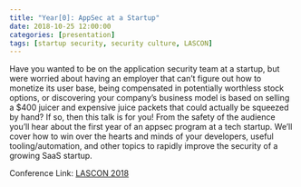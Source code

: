 ```yaml
---
title: "Year[0]: AppSec at a Startup"
date: 2018-10-25 12:00:00
categories: [presentation]
tags: [startup security, security culture, LASCON]
---
```


Have you wanted to be on the application security team at a startup, but were worried about having an employer that can’t figure out how to monetize its user base, being compensated in potentially worthless stock options, or discovering your company’s business model is based on selling a $400 juicer and expensive juice packets that could actually be squeezed by hand? If so, then this talk is for you! From the safety of the audience you’ll hear about the first year of an appsec program at a tech startup. We’ll cover how to win over the hearts and minds of your developers, useful tooling/automation, and other topics to rapidly improve the security of a growing SaaS startup.

Conference Link: [LASCON 2018](https://www.youtube.com/watch?v=ImJqBX0OXew)
